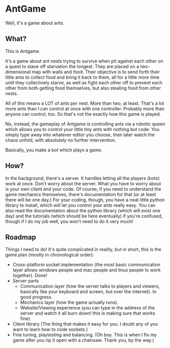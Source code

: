 # AntGame

Well, it's a game about ants.

## What?

This is Antgame.

It's a game about ant nests trying to survive when pit against each other on a quest to stave off starvation the longest. They are placed on a two-dimensional map with walls and food. Their objective is to send forth their little ants to collect food and bring it back to them, all for a little more time until they collectively starve, as well as fight each other off to prevent each other from both getting food themselves, but also stealing food from other nests.

All of this means a LOT of ants per nest. More than two, at least. That's a lot more ants than I can control at once with one controller. Probably more than anyone can control, too. So that's not the exactly how this game is played.

No, instead, the gameplay of Antgame is controlling ants via a robotic queen which allows you to control your little tiny ants with nothing but code. You simply type away into whatever editor you choose, then later watch the chaos unfold, with absolutely no further intervention.

Basically, you make a bot which plays a game. 

## How?

In the background, there's a server. It handles letting all the players (bots) work at once. Don't worry about the server. What you have to worry about is your own client and your code. Of course, if you need to understand the game mechanics themselves, there's documentation for that (or at least there will be one day.) For your coding, though, you have a neat little python library to install, which will let you control your ants really easy. You can also read the documentation about the python library (which will exist one day) and the tutorials (which should be here eventually) if you're confused, though if I do my job well, you won't need to do it very much!

## Roadmap

Things I need to do! It's quite complicated in reality, but in short, this is the game plan (mostly in chronological order):

- Cross-platform socket implementation (the most basic communication layer allows windows people and mac people and linux people to work together). Done!
- Server parts
	+ Communication layer (how the server talks to players and viewers, basically like your keyboard and screen, but over the internet). In good progress.
	+ Mechanics layer (how the game actually runs).
	+ Website/Viewing experience (you can type in the address of the server and watch it all burn down! this is making sure that works fine).
- Client library (The thing that makes it easy for you. I doubt any of you want to learn how to code sockets.)
- Fine tuning, playtesting and balancing. (Oh boy. This is when I fix my game after you rip it open with a chainsaw. Thank you, by the way.)
